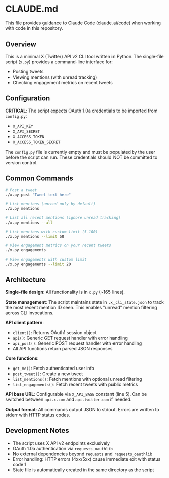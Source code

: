 # CLAUDE.md

This file provides guidance to Claude Code (claude.ai/code) when working with code in this repository.

## Overview

This is a minimal X (Twitter) API v2 CLI tool written in Python. The single-file script (`x.py`) provides a command-line interface for:
- Posting tweets
- Viewing mentions (with unread tracking)
- Checking engagement metrics on recent tweets

## Configuration

**CRITICAL**: The script expects OAuth 1.0a credentials to be imported from `config.py`:
- `X_API_KEY`
- `X_API_SECRET`
- `X_ACCESS_TOKEN`
- `X_ACCESS_TOKEN_SECRET`

The `config.py` file is currently empty and must be populated by the user before the script can run. These credentials should NOT be committed to version control.

## Common Commands

```bash
# Post a tweet
./x.py post "Tweet text here"

# List mentions (unread only by default)
./x.py mentions

# List all recent mentions (ignore unread tracking)
./x.py mentions --all

# List mentions with custom limit (5-100)
./x.py mentions --limit 50

# View engagement metrics on your recent tweets
./x.py engagements

# View engagements with custom limit
./x.py engagements --limit 20
```

## Architecture

**Single-file design**: All functionality is in `x.py` (~165 lines).

**State management**: The script maintains state in `.x_cli_state.json` to track the most recent mention ID seen. This enables "unread" mention filtering across CLI invocations.

**API client pattern**:
- `client()`: Returns OAuth1 session object
- `api()`: Generic GET request handler with error handling
- `api_post()`: Generic POST request handler with error handling
- All API functions return parsed JSON responses

**Core functions**:
- `get_me()`: Fetch authenticated user info
- `post_tweet()`: Create a new tweet
- `list_mentions()`: Fetch mentions with optional unread filtering
- `list_engagements()`: Fetch recent tweets with public metrics

**API base URL**: Configurable via `X_API_BASE` constant (line 5). Can be switched between `api.x.com` and `api.twitter.com` if needed.

**Output format**: All commands output JSON to stdout. Errors are written to stderr with HTTP status codes.

## Development Notes

- The script uses X API v2 endpoints exclusively
- OAuth 1.0a authentication via `requests_oauthlib`
- No external dependencies beyond `requests` and `requests_oauthlib`
- Error handling: HTTP errors (4xx/5xx) cause immediate exit with status code 1
- State file is automatically created in the same directory as the script
